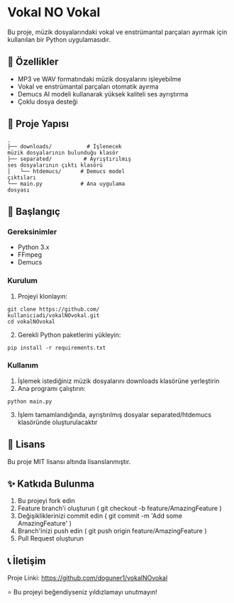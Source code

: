 # Vokal NO Vokal
Bu proje, müzik dosyalarındaki vokal ve enstrümantal parçaları ayırmak için kullanılan bir Python uygulamasıdır.

## 🎯 Özellikler
- MP3 ve WAV formatındaki müzik dosyalarını işleyebilme
- Vokal ve enstrümantal parçaları otomatik ayırma
- Demucs AI modeli kullanarak yüksek kaliteli ses ayrıştırma
- Çoklu dosya desteği
## 📁 Proje Yapısı
```
.
├── downloads/           # İşlenecek 
müzik dosyalarının bulunduğu klasör
├── separated/          # Ayrıştırılmış 
ses dosyalarının çıktı klasörü
│   └── htdemucs/      # Demucs model 
çıktıları
└── main.py            # Ana uygulama 
dosyası
```
## 🚀 Başlangıç
### Gereksinimler
- Python 3.x
- FFmpeg
- Demucs
### Kurulum
1. Projeyi klonlayın:
```
git clone https://github.com/
kullaniciadi/vokalNOvokal.git
cd vokalNOvokal
```
2. Gerekli Python paketlerini yükleyin:
```
pip install -r requirements.txt
```
### Kullanım
1. İşlemek istediğiniz müzik dosyalarını downloads klasörüne yerleştirin
2. Ana programı çalıştırın:
```
python main.py
```
3. İşlem tamamlandığında, ayrıştırılmış dosyalar separated/htdemucs klasöründe oluşturulacaktır
## 📝 Lisans
Bu proje MIT lisansı altında lisanslanmıştır.

## ✨ Katkıda Bulunma
1. Bu projeyi fork edin
2. Feature branch'i oluşturun ( git checkout -b feature/AmazingFeature )
3. Değişikliklerinizi commit edin ( git commit -m 'Add some AmazingFeature' )
4. Branch'inizi push edin ( git push origin feature/AmazingFeature )
5. Pull Request oluşturun
## 📞 İletişim

Proje Linki: https://github.com/doguner1/vokalNOvokal

⭐️ Bu projeyi beğendiyseniz yıldızlamayı unutmayın!
